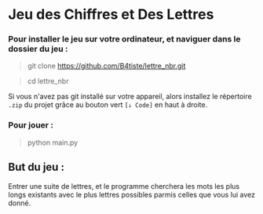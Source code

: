 # Jeu des Chiffres et Des Lettres

### Pour installer le jeu sur votre ordinateur, et naviguer dans le dossier du jeu :
> git clone https://github.com/B4tiste/lettre_nbr.git

> cd lettre_nbr

Si vous n'avez pas git installé sur votre appareil, alors installez le répertoire `.zip` du projet grâce au bouton vert `[↓ Code]` en haut à droite.

### Pour jouer : 
> python main.py

## But du jeu :
Entrer une suite de lettres, et le programme cherchera les mots les plus longs existants avec le plus lettres possibles parmis celles que vous lui avez donné.


